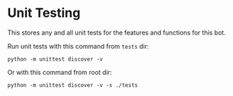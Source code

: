# Unit Testing

This stores any and all unit tests for the features and functions for this bot.

Run unit tests with this command from `tests` dir:
```
python -m unittest discover -v 
```

Or with this command from root dir:
```
python -m unittest discover -v -s ./tests
```